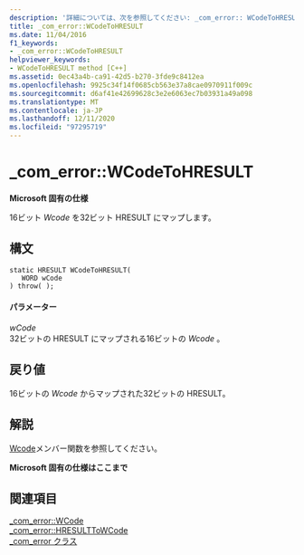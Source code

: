 ```yaml
---
description: '詳細については、次を参照してください: _com_error:: WCodeToHRESULT'
title: _com_error::WCodeToHRESULT
ms.date: 11/04/2016
f1_keywords:
- _com_error::WCodeToHRESULT
helpviewer_keywords:
- WCodeToHRESULT method [C++]
ms.assetid: 0ec43a4b-ca91-42d5-b270-3fde9c8412ea
ms.openlocfilehash: 9925c34f14f0685cb563e37a8cae0970911f009c
ms.sourcegitcommit: d6af41e42699628c3e2e6063ec7b03931a49a098
ms.translationtype: MT
ms.contentlocale: ja-JP
ms.lasthandoff: 12/11/2020
ms.locfileid: "97295719"
---
```

# <a name="_com_errorwcodetohresult"></a>_com_error::WCodeToHRESULT

**Microsoft 固有の仕様**

16ビット *Wcode* を32ビット HRESULT にマップします。

## <a name="syntax"></a>構文

```
static HRESULT WCodeToHRESULT(
   WORD wCode
) throw( );
```

#### <a name="parameters"></a>パラメーター

*wCode*<br/>
32ビットの HRESULT にマップされる16ビットの *Wcode* 。

## <a name="return-value"></a>戻り値

16ビットの *Wcode* からマップされた32ビットの HRESULT。

## <a name="remarks"></a>解説

[Wcode](../cpp/com-error-wcode.md)メンバー関数を参照してください。

**Microsoft 固有の仕様はここまで**

## <a name="see-also"></a>関連項目

[_com_error::WCode](../cpp/com-error-wcode.md)<br/>
[_com_error::HRESULTToWCode](../cpp/com-error-hresulttowcode.md)<br/>
[_com_error クラス](../cpp/com-error-class.md)
